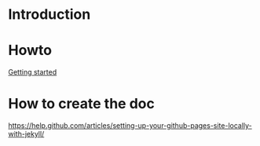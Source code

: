 # Introduction

# Howto

[Getting started](gettingStarted.md)


# How to create the doc

https://help.github.com/articles/setting-up-your-github-pages-site-locally-with-jekyll/


